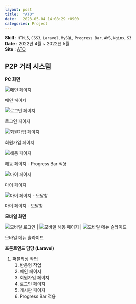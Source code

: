 ```yaml
---
layout: post
title:  "ATO"
date:   2023-05-04 14:08:29 +0900
categories: Project
---
```


**Skill** : `HTML5`, `CSS3`, `Laravel`, `MySQL`, `Progress Bar`, `AWS`, `Nginx`, `S3`  
**Date** : 2022년 4월 ~ 2022년 5월  
**Site** : [ATO](https://ato-nc.com)


## P2P 거래 시스템

**PC 화면**  

![메인 페이지](../assets/img/ato/메인화면.png)

메인 페이지

![로그인 페이지](../assets/img/ato/로그인-ato.png)

로그인 페이지

![회원가입 페이지](../assets/img/ato/회원가입-ato.png)

회원가입 페이지

![해동 페이지](../assets/img/ato/해동페이지.png)

해동 페이지 - Progress Bar 적용

![마이 페이지](../assets/img/ato/마이페이지_내자산.png)

마이 페이지

![마이 페이지 - 모달창](../assets/img/ato/마이페이지_내자산%20–DIBO%20입금.png)

마이 페이지 - 모달창


**모바일 화면**  

![모바일 로그인](../assets/img/ato/모바일_로그인.png) | ![모바일 해동 페이지](../assets/img/ato/모바일_해동.png) | ![모바일 메뉴 슬라이드](../assets/img/ato/모바일_메뉴슬라이드.png)

모바일 메뉴 슬라이드




**프론트엔드 담당 (Laravel)**

1. 퍼블리싱 작업
    1. 반응형 작업
    2. 메인 페이지
    3. 회원가입 페이지
    4. 로그인 페이지
    5. 게시판 페이지
    6. Progress Bar 적용